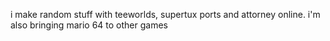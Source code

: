 i make random stuff with teeworlds, supertux ports and attorney online.
i'm also bringing mario 64 to other games
